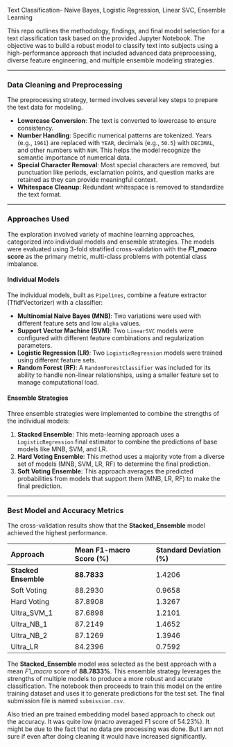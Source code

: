Text Classification- Naive Bayes, Logistic Regression, Linear SVC, Ensemble Learning 

This repo outlines the methodology, findings, and final model selection for a text classification task based on the provided Jupyter Notebook. The objective was to build a robust model to classify text into subjects using a high-performance approach that included advanced data preprocessing, diverse feature engineering, and multiple ensemble modeling strategies.

***

### Data Cleaning and Preprocessing

The preprocessing strategy, termed involves several key steps to prepare the text data for modeling.

* **Lowercase Conversion**: The text is converted to lowercase to ensure consistency.
* **Number Handling**: Specific numerical patterns are tokenized. Years (e.g., `1961`) are replaced with `YEAR`, decimals (e.g., `50.5`) with `DECIMAL`, and other numbers with `NUM`. This helps the model recognize the semantic importance of numerical data.
* **Special Character Removal**: Most special characters are removed, but punctuation like periods, exclamation points, and question marks are retained as they can provide meaningful context.
* **Whitespace Cleanup**: Redundant whitespace is removed to standardize the text format.

***

### Approaches Used

The  exploration involved variety of machine learning approaches, categorized into individual models and ensemble strategies. The models were evaluated using 3-fold stratified cross-validation with the **$F1\_macro$ score** as the primary metric, multi-class problems with potential class imbalance.

#### **Individual Models**

The individual models, built as `Pipelines`, combine a feature extractor (TfidfVectorizer) with a classifier:

* **Multinomial Naive Bayes (MNB)**: Two variations were used with different feature sets and low `alpha` values.
* **Support Vector Machine (SVM)**: Two `LinearSVC` models were configured with different feature combinations and regularization parameters.
* **Logistic Regression (LR)**: Two `LogisticRegression` models were trained using different feature sets.
* **Random Forest (RF)**: A `RandomForestClassifier` was included for its ability to handle non-linear relationships, using a smaller feature set to manage computational load.

#### **Ensemble Strategies**

Three ensemble strategies were implemented to combine the strengths of the individual models:

1.  **Stacked Ensemble**: This meta-learning approach uses a `LogisticRegression` final estimator to combine the predictions of base models like MNB, SVM, and LR.
2.  **Hard Voting Ensemble**: This method uses a majority vote from a diverse set of models (MNB, SVM, LR, RF) to determine the final prediction.
3.  **Soft Voting Ensemble**: This approach averages the predicted probabilities from models that support them (MNB, LR, RF) to make the final prediction.

***

### Best Model and Accuracy Metrics

The cross-validation results show that the **Stacked_Ensemble** model achieved the highest performance.

| Approach | Mean F1-macro Score (%) | Standard Deviation (%) |
| :--- | :--- | :--- |
| **Stacked Ensemble** | **88.7833** | 1.4206 |
| Soft Voting | 88.2930 | 0.9658 |
| Hard Voting | 87.8908 | 1.3267 |
| Ultra_SVM_1 | 87.6898 | 1.2101 |
| Ultra_NB_1 | 87.2149 | 1.4652 |
| Ultra_NB_2 | 87.1269 | 1.3946 |
| Ultra_LR | 84.2396 | 0.7592 |

The **Stacked_Ensemble** model was selected as the best approach with a mean $F1\_macro$ score of **88.7833%**. This ensemble strategy leverages the strengths of multiple models to produce a more robust and accurate classification. The notebook then proceeds to train this model on the entire training dataset and uses it to generate predictions for the test set. The final submission file is named `submission.csv`.

Also tried an pre trained embedding model based approach to check out the accuracy. It was quite low (macro averaged F1 score of 54.23%). It might be due to the fact that no data pre processing was done. But I am not sure if even after doing cleaning it would have increased significantly.